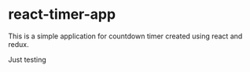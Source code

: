 # react-timer-app

This is a simple application for countdown timer created using react and redux.

Just testing